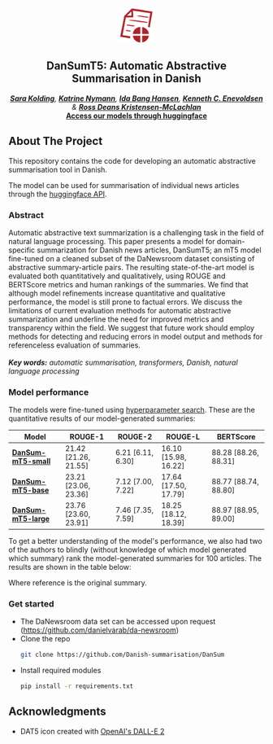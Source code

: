 <div id="top"></div>
<div align="center">
    <img src="data/logo_DanSumT5.png" alt="Logo" width="70" height="70">
<h2 align="center">DanSumT5: Automatic Abstractive Summarisation in Danish</h3>

  <em><a href="https://github.com/sarakolding"><strong>Sara Kolding</strong></a>, <a href="https://github.com/katrinenymann"><strong>Katrine Nymann</strong></a>, <a href="https://github.com/idabh"><strong>Ida Bang Hansen</strong></a>, <a href="https://github.com/KennethEnevoldsen"><strong>Kenneth C. Enevoldsen</strong></a> & <a href="https://github.com/rdkm89"><strong>Ross Deans Kristensen-McLachlan</strong></a></em>
  <br />
    <a href="https://huggingface.co/Danish-summarisation"><strong>Access our models through huggingface</strong></a>
    <br />
  </p>
</div>

## About The Project

This repository contains the code for developing an automatic abstractive summarisation tool in Danish.

The model can be used for summarisation of individual news articles through the [huggingface API](https://huggingface.co/Danish-summarisation/DanSum-mT5-large).

### Abstract
Automatic abstractive text summarization
is a challenging task in the field of natural language processing. This paper
presents a model for domain-specific summarization for Danish news articles, DanSumT5; an mT5 model fine-tuned on a
cleaned subset of the DaNewsroom dataset
consisting of abstractive summary-article
pairs. The resulting state-of-the-art model
is evaluated both quantitatively and qualitatively, using ROUGE and BERTScore
metrics and human rankings of the summaries. We find that although model refinements increase quantitative and qualitative performance, the model is still prone
to factual errors. We discuss the limitations of current evaluation methods for automatic abstractive summarization and underline the need for improved metrics and
transparency within the field. We suggest that future work should employ methods for detecting and reducing errors in
model output and methods for referenceless evaluation of summaries. <br>
<br>
***Key words:** automatic summarisation, transformers, Danish, natural language processing*

### Model performance
The models were fine-tuned using <a href="https://wandb.ai/danish-summarisation/danewsroom/reports/Danish-Summarisation-hyperparameter-search--VmlldzoyNjk4MTMw?accessToken=cu0krm4f24m7qh3j2ilxhrac9f8zika9kerh3q3gzty51xy40a44vjyteffj9sc0">hyperparameter search</a>. These are the quantitative results of our model-generated summaries:

| Model |  ROUGE-1 | ROUGE-2 | ROUGE-L | BERTScore |
| ------------- | ------------- | ------------- | ------------- | ------------- |
| <a href="https://huggingface.co/Danish-summarisation/DanSum-mT5-small"> **DanSum-mT5-small** </a> | 21.42 [21.26, 21.55]  |  6.21 [6.11, 6.30]  |  16.10 [15.98, 16.22]  | 88.28 [88.26, 88.31] |
| <a href="https://huggingface.co/Danish-summarisation/DanSum-mT5-base"> **DanSum-mT5-base** | 23.21 [23.06, 23.36]  | 7.12 [7.00, 7.22]  | 17.64 [17.50, 17.79]  |  88.77 [88.74, 88.80] |
| <a href="https://huggingface.co/Danish-summarisation/DanSum-mT5-large"> **DanSum-mT5-large** | 23.76 [23.60, 23.91]  |  7.46 [7.35, 7.59]  | 18.25 [18.12, 18.39]  |  88.97 [88.95, 89.00] |

To get a better understanding of the model's performance, we also had two of the authors to blindly (without knowledge of which model generated which summary) rank the model-generated summaries for 100 articles. The results are shown in the table below:


Where reference is the original summary.

### Get started
* The DaNewsroom data set can be accessed upon request (https://github.com/danielvarab/da-newsroom)
* Clone the repo
   ```sh
   git clone https://github.com/Danish-summarisation/DanSum
   ```
* Install required modules
  ```sh
  pip install -r requirements.txt
  ```

             
## Acknowledgments
*  DAT5 icon created with [OpenAI's DALL-E 2](https://openai.com/dall-e-2/)

